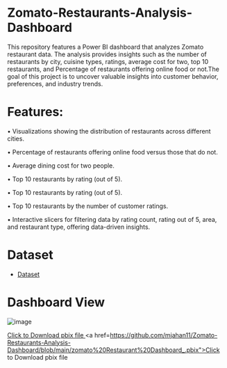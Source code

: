 # Zomato-Restaurants-Analysis-Dashboard
This repository features a Power BI dashboard that analyzes Zomato restaurant data. The analysis provides insights such as the number of restaurants by city, cuisine types, ratings, average cost for two, top 10 restaurants, and Percentage of restaurants offering online food or not.The goal of this project is to uncover valuable insights into customer behavior, preferences, and industry trends.


# Features:
•	Visualizations showing the distribution of restaurants across different cities.

•	Percentage of restaurants offering online food versus those that do not.

•	Average dining cost for two people.

•	Top 10 restaurants by rating (out of 5).

•	Top 10 restaurants by rating (out of 5).

•	Top 10 restaurants by the number of customer ratings.

•	Interactive slicers for filtering data by rating count, rating out of 5, area, and restaurant type, offering data-driven insights.



# Dataset
- <a href="https://github.com/mjahan11/Zomato-Restaurants-Analysis-Dashboard/blob/main/zomato.csv">Dataset</a>
# Dashboard View

![image](https://github.com/user-attachments/assets/5c4acbd4-e1e1-4440-a5dd-5371f987154d)

<a href="https://github.com/mjahan11/Airbnb-Dataset-Analysis-Dashboard/blob/main/AirBnB_NYC_Report.pbix">Click to Download pbix file </a>
<a href=https://github.com/mjahan11/Zomato-Restaurants-Analysis-Dashboard/blob/main/zomato%20Restaurant%20Dashboard_.pbix">Click to Download pbix file </a>
